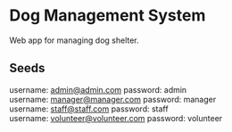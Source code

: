 # Dog Management System
Web app for managing dog shelter.
## Seeds
username: admin@admin.com password: admin <br>
username: manager@manager.com password: manager <br>
username: staff@staff.com password: staff <br>
username: volunteer@volunteer.com password: volunteer <br>
